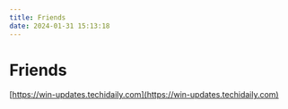 ```yaml
---
title: Friends
date: 2024-01-31 15:13:18
---
```


# Friends

[https://win-updates.techidaily.com](https://win-updates.techidaily.com)